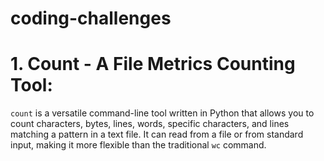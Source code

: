 # coding-challenges

# 1. Count - A File Metrics Counting Tool:

`count` is a versatile command-line tool written in Python that allows you to count characters, bytes, lines, words, specific characters, and lines matching a pattern in a text file. It can read from a file or from standard input, making it more flexible than the traditional `wc` command.
